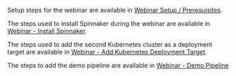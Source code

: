 Setup steps for the webinar are available in [Webinar Setup / Prerequisites](01-prerequisites.md).

The steps used to install Spinnaker during the webinar are available in [Webinar - Install Spinnaker](02-install-spinnaker.md).

The steps used to add the second Kubernetes cluster as a deployment target are available in [Webinar - Add Kubernetes Deployment Target](03-add-kubernetes-target.md).

The steps to add the demo pipeline are available in [Webinar - Demo Pipeline](04-demo-pipeline.md)